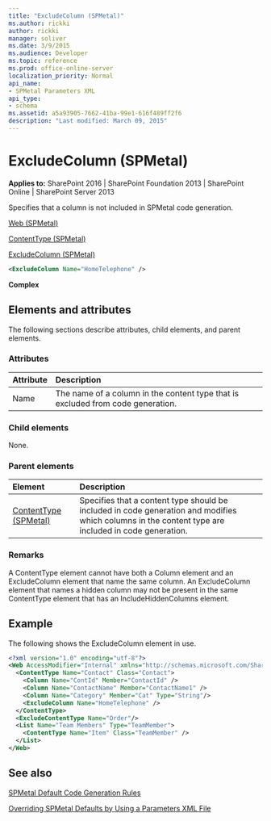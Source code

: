 ```yaml
---
title: "ExcludeColumn (SPMetal)"
ms.author: rickki
author: rickki
manager: soliver
ms.date: 3/9/2015
ms.audience: Developer
ms.topic: reference
ms.prod: office-online-server
localization_priority: Normal
api_name:
- SPMetal Parameters XML
api_type:
- schema
ms.assetid: a5a93905-7662-41ba-99e1-616f489ff2f6
description: "Last modified: March 09, 2015"
---
```


# ExcludeColumn (SPMetal)

 
  
 **Applies to:** SharePoint 2016 | SharePoint Foundation 2013 | SharePoint Online | SharePoint Server 2013
  
Specifies that a column is not included in SPMetal code generation.
  
[Web (SPMetal)](web-spmetal.md)
  
[ContentType (SPMetal)](contenttype-spmetal.md)
  
[ExcludeColumn (SPMetal)](excludecolumn-spmetal.md)
  
```XML
<ExcludeColumn Name="HomeTelephone" />
```

 **Complex**
## Elements and attributes

The following sections describe attributes, child elements, and parent elements.

### Attributes

|**Attribute**|**Description**|
|:-----|:-----|
|Name  <br/> |The name of a column in the content type that is excluded from code generation.  <br/> |
   
### Child elements

None.
  
### Parent elements

|**Element**|**Description**|
|:-----|:-----|
|[ContentType (SPMetal)](contenttype-spmetal.md) <br/> |Specifies that a content type should be included in code generation and modifies which columns in the content type are included in code generation.  <br/> |
   
### Remarks

A ContentType element cannot have both a Column element and an ExcludeColumn element that name the same column. An ExcludeColumn element that names a hidden column may not be present in the same ContentType element that has an IncludeHiddenColumns element.
  
## Example

The following shows the ExcludeColumn element in use. 
  
```XML
<?xml version="1.0" encoding="utf-8"?>
<Web AccessModifier="Internal" xmlns="http://schemas.microsoft.com/SharePoint/2009/spmetal">
  <ContentType Name="Contact" Class="Contact">
    <Column Name="ContId" Member="ContactId" />
    <Column Name="ContactName" Member="ContactName1" />
    <Column Name="Category" Member="Cat" Type="String"/>
    <ExcludeColumn Name="HomeTelephone" />
  </ContentType>
  <ExcludeContentType Name="Order"/>
  <List Name="Team Members" Type="TeamMember">
    <ContentType Name="Item" Class="TeamMember" />
  </List>
</Web>

```

## See also



[SPMetal Default Code Generation Rules](http://msdn.microsoft.com/library/873ac65e-425e-40f3-9ef6-753d3cda1436%28Office.15%29.aspx)
  
[Overriding SPMetal Defaults by Using a Parameters XML File](http://msdn.microsoft.com/library/209359b2-bd46-47b6-837d-3c0c2005cb19%28Office.15%29.aspx)

